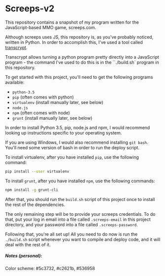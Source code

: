 Screeps-v2
==========

This repository contains a snapshot of my program written for the JavaScript-based MMO game, screeps.com.

Although screeps uses JS, this repository is, as you've probably noticed, written in Python. In order to accomplish this,
I've used a tool called [transcrypt](transcrypt.com).

Transcrypt allows turning a python program pretty directly into a JavaScript program - the command I've used to do this
is in the ``./build.sh` program in this repository.

To get started with this project, you'll need to get the following programs available:
- `python-3.5`
- `pip` (often comes with python)
- `virtualenv` (install manually later, see below)
- `node.js`
- `npm` (often comes with node)
- `grunt` (install manually later, see below)

In order to install Python 3.5, pip, node.js and npm, I would recommend looking up instructions specific to your
operating system.

If you are using Windows, I would also recommend installing `git bash`. You'll need some version of bash in order to run
the deploy script.

To install virtualenv, after you have installed `pip`, use the following command:

```sh
pip install --user virtualenv
```

To install `grunt`, after you have installed `npm`, use the following commands:
```sh
npm install -g grunt-cli
```

After that, you should run the `build.sh` script of this project once to install the rest of the dependencies.

The only remaining step will be to provide your screeps credentials. To do that, put your log in email into a file
called `.screeps-email` in this project directory, and your password into a file called `.screeps-password`.

Following that, you're all set up! All you need to do now is run the `./build.sh` script whenever you want to compile
and deploy code, and it will deal with the rest of it.


##### Notes (personal):

Color scheme: #5c3732, #c2621b, #536958
